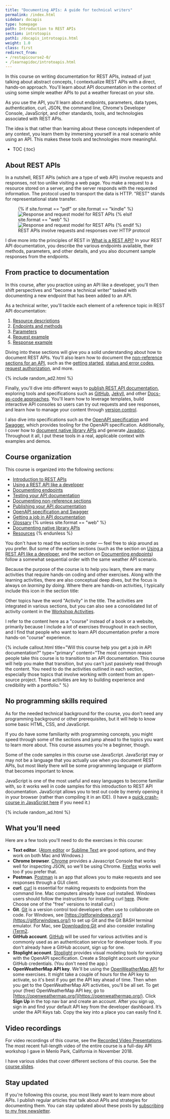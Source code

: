 ```yaml
---
title: "Documenting APIs: A guide for technical writers"
permalink: /index.html
sidebar: docapis
type: homepage
path: Introduction to REST APIs
section: introtoapis
path1: /docapis_introtoapis.html
weight: 1.0
class: first
redirect_from:
- /restapicourse2-0/
- /learnapidoc/introtoapis.html
---
```


In this course on writing documentation for REST APIs, instead of just talking about abstract concepts, I contextualize REST APIs with a direct, hands-on approach. You'll learn about API documentation in the context of using some simple weather APIs to put a weather forecast on your site.

As you use the API, you'll learn about endpoints, parameters, data types, authentication, curl, JSON, the command line, Chrome's Developer Console, JavaScript, and other standards, tools, and technologies associated with REST APIs.

The idea is that rather than learning about these concepts independent of any context, you learn them by immersing yourself in a real scenario while using an API. This makes these tools and technologies more meaningful.

* TOC
{:toc}

## About REST APIs

In a nutshell, REST APIs (which are a type of web API) involve requests and responses, not too unlike visiting a web page. You make a request to a resource stored on a server, and the server responds with the requested information. The protocol used to transport the data is HTTP. "REST" stands for representational state transfer.

<figure>
{% if site.format == "pdf" or site.format == "kindle" %}<img src="images/restapi_apidoc.png" alt="Response and request model for REST APIs" />
{% elsif site.format == "web" %}<img class="medium" src="images/restapi_apidoc.svg" alt="Response and request model for REST APIs" />
{% endif %}
<figcaption>REST APIs involve requests and responses over HTTP protocol</figcaption></figure>

I dive more into the principles of REST in [What is a REST API?](docapis_what_is_a_rest_api.html) In your REST API documentation, you describe the various endpoints available, their methods, parameters, and other details, and you also document sample responses from the endpoints.

## From practice to documentation

In this course, after you practice using an API like a developer, you'll then shift perspectives and "become a technical writer" tasked with documenting a new endpoint that has been added to an API.

As a technical writer, you'll tackle each element of a reference topic in REST API documentation:

1. [Resource descriptions](docapis_resource_descriptions.html)
2. [Endpoints and methods](docapis_resource_endpoints.html)
3. [Parameters](docapis_doc_parameters.html)
4. [Request example](docapis_doc_sample_requests.html)
5. [Response example](docapis_doc_sample_responses_and_schema.html)

Diving into these sections will give you a solid understanding about how to document REST APIs. You'll also learn how to document the [non-reference sections for an API](docnonref.html), such as the [getting started](docapis_doc_getting_started_section.html), [status and error codes](docapis_doc_status_codes.html),  [request authorization](docapis_more_about_authorization.html), and more.

{% include random_ad2.html %}

Finally, you'll dive into different ways to [publish REST API documentation](publishingapis.html), exploring tools and specifications such as [GitHub](pubapis_github_wikis.html), [Jekyll](pubapis_jekyll.html), and other [Docs-as-code approaches](pubapis_docs_as_code.html). You'll learn how to leverage templates, build interactive API consoles so users can try out requests and see responses, and learn how to manage your content through [version control](pubapis_version_control.html).

I also dive into specifications such as the [OpenAPI specification](pubapis_openapi_tutorial_overview.html) and [Swagger](pubapis_swagger_intro.html), which provides tooling for the OpenAPI specification. Additionally, I cover how to [document native library APIs](https://idratherbewriting.com/learnapidoc/nativelibraryapis.html) and generate [Javadoc](nativelibraryapis_create_javadoc.html). Throughout it all, I put these tools in a real, applicable context with examples and demos.

## Course organization

This course is organized into the following sections:

*  [Introduction to REST APIs](docapis_introtoapis.html)
*  [Using a REST API like a developer](likeadeveloper.html)
*  [Documenting endpoints](docendpoints.html)
*  [Testing your API documentation](testingdocs.html)
*  [Documenting non-reference sections](docnonref.html)
*  [Publishing your API documentation](publishingapis.html)
*  [OpenAPI specification and Swagger](restapispecifications.html)
*  [Getting a job in API documentation](jobapis.html)
*  [Glossary](glossary.html)
{% unless site.format == "web" %}
*  [Documenting native library APIs](https://idratherbewriting.com/learnapidoc/nativelibraryapis.html)
*  [Resources](resources.html)
{% endunless %}

You don't have to read the sections in order &mdash; feel free to skip around as you prefer. But some of the earlier sections (such as the section on [Using a REST API like a developer](likeadeveloper.html), and the section on [Documenting endpoints](docendpoints.html)) follow a somewhat sequential order with the same weather API scenario.

Because the purpose of the course is to help you learn, there are many activities that require hands-on coding and other exercises. Along with the learning activities, there are also conceptual deep dives, but the focus is always on *learning by doing*. Where there are hands-on activities, I typically include this icon in the section title: <i class="fa fa-user-circle"></i>

Other topics have the word "Activity" in the title. The activities are integrated in various sections, but you can also see a consolidated list of activity content in the [Workshop Activities](https://idratherbewriting.com/learnapidoc/docapis_workshop_activities.html).

I refer to the content here as a "course" instead of a book or a website, primarily because I include a lot of exercises throughout in each section, and I find that people who want to learn API documentation prefer a more hands-on "course" experience.

{% include callout.html title="Will this course help you get a job in API documentation?" type="primary" content="The most common reason people take this course is to transition to an API documentation. This course will help you make that transition, but you can't just passively read through the content. You need to do the activities outlined in each section, especially those topics that involve working with content from an open-source project. These activities are key to building experience and credibility with a portfolio." %}

## No programming skills required

As for the needed technical background for the course, you don't need any programming background or other prerequisites, but it will help to know some basic HTML, CSS, and JavaScript.

If you do have some familiarity with programming concepts, you might speed through some of the sections and jump ahead to the topics you want to learn more about. This course assumes you're a beginner, though.

Some of the code samples in this course use JavaScript. JavaScript may or may not be a language that you actually use when you document REST APIs, but most likely there will be some programming language or platform that becomes important to know.

JavaScript is one of the most useful and easy languages to become familiar with, so it works well in code samples for this introduction to REST API documentation. JavaScript allows you to test out code by merely opening it in your browser (rather than compiling it in an IDE). (I have a [quick crash-course in JavaScript here](https://idratherbewriting.com/javascript/) if you need it.)

{% include random_ad.html %}

## What you'll need

Here are a few tools you'll need to do the exercises in this course:

* **Text editor**. ([Atom editor](https://atom.io/) or [Sublime Text](http://www.sublimetext.com/) are good options, and they work on both Mac and Windows.)
* **Chrome browser**. [Chrome](https://www.google.com/chrome/browser/desktop/index.html) provides a Javascript Console that works well for inspecting JSON, so we'll be using Chrome. [Firefox](https://www.mozilla.org/en-US/firefox/) works well too if you prefer that.
* **Postman**. [Postman](http://www.getpostman.com/) is an app that allows you to make requests and see responses through a GUI client.
* **curl**. [curl](http://curl.haxx.se/) is essential for making requests to endpoints from the command line. Mac computers already have curl installed. Windows users should follow the instructions for installing curl [here](http://www.confusedbycode.com/curl/). (Note: Choose one of the "free" versions to install curl.)
* **Git**. [Git](https://git-scm.com/) is a version control tool developers often use to collaborate on code. For Windows, see [https://gitforwindows.org/](https://gitforwindows.org/) to set up Git and the Git BASH terminal emulator. For Mac, see [Downloading Git](https://git-scm.com/download/mac) and also consider installing [iTerm2](https://iterm2.com/).
* **GitHub account**. [GitHub](https://github.com) will be used for various activities and is commonly used as an authentication service for developer tools. If you don't already have a GitHub account, sign up for one.
* **Stoplight account**. [Stoplight](https://next.stoplight.io/) provides visual modeling tools for working with the OpenAPI specification. Create a Stoplight account using your GitHub credentials. (You don't need the app.)
* **OpenWeatherMap API key**. We'll be using the [OpenWeatherMap API](https://openweathermap.org/) for some exercises. It might take a couple of hours for the API key to activate, so it's best if you get the API key ahead of time. Then when you get to the OpenWeatherMap API activities, you'll be all set. To get your (free) OpenWeatherMap API key, go to [https://openweathermap.org/](https://openweathermap.org/). Click **Sign Up** in the top nav bar and create an account. After you sign up, sign in and find your default API key from the developer dashboard. It’s under the API Keys tab. Copy the key into a place you can easily find it.

## Video recordings

For video recordings of this course, see the [Recorded Video Presentations](https://idratherbewriting.com/learnapidoc/docapis_course_videos.html). The most recent full-length video of the entire course is a full-day API workshop I gave in Menlo Park, California in November 2018.

I have various slides that cover different sections of this course. See the [course slides](https://idratherbewriting.com/learnapidoc/docapis_course_slides.html).

## Stay updated

If you're following this course, you most likely want to learn more about APIs. I publish regular articles that talk about APIs and strategies for documenting them. You can stay updated about these posts by [subscribing to my free newsletter](https://tinyletter.com/tomjoht).
